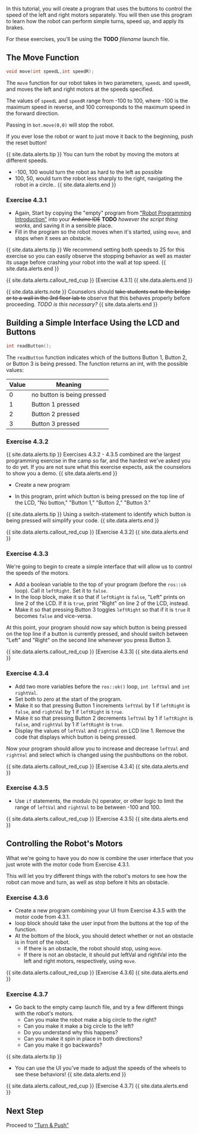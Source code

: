 In this tutorial, you will create a program that uses the buttons to control the speed of the left and right motors separately. You will then use this program to learn how the robot can perform simple turns, speed up, and apply its brakes.

For these exercises, you'll be using the **TODO** *filename* launch file.

## The Move Function

```cpp
void move(int speedL,int speedR);
```

The `move` function for our robot takes in two parameters, `speedL` and `speedR`, and moves the left and right motors at the speeds specified.

The values of `speedL` and `speedR` range from -100 to 100, where -100 is the maximum speed in reverse, and 100 corresponds to the maximum speed in the forward direction.

Passing in `bot.move(0,0)` will stop the robot.

If you ever lose the robot or want to just move it back to the beginning, push the reset button!

{{ site.data.alerts.tip }}
You can turn the robot by moving the motors at different speeds. 
* -100, 100 would turn the robot as hard to the left as possible
* 100, 50, would turn the robot less sharply to the right, navigating the robot in a circle..
{{ site.data.alerts.end }}

### Exercise 4.3.1

- Again, Start by copying the "empty" program from ["Robot Programming Introduction"](/robot_programming_introduction.html) into your ~~Arduino IDE~~ **TODO** *however the script thing works*, and saving it in a sensible place.
- Fill in the program so the robot moves when it's started, using `move`, and stops when it sees an obstacle.

{{ site.data.alerts.tip }}
We recommend setting both speeds to 25 for this exercise so you can easily observe the stopping behavior as well as master its usage before crashing your robot into the wall at top speed.
{{ site.data.alerts.end }}

{{ site.data.alerts.callout_red_cup }}
[Exercise 4.3.1]
{{ site.data.alerts.end }}

{{ site.data.alerts.note }}
Counselors should ~~take students out to the bridge or to a wall in the 3rd floor lab to~~ observe that this behaves properly before proceeding. *TODO is this necessary?*
{{ site.data.alerts.end }}

## Building a Simple Interface Using the LCD and Buttons

```cpp
int readButton();
```

The `readButton` function indicates which of the buttons Button 1, Button 2, or Button 3 is being pressed. The function returns an int, with the possible values:

Value | Meaning
---|---
0 | no button is being pressed
1 | Button 1 pressed
2 | Button 2 pressed
3 | Button 3 pressed

### Exercise 4.3.2

{{ site.data.alerts.tip }}
Exercises 4.3.2 - 4.3.5 combined are the largest programming exercise in the camp so far, and the hardest we've asked you to do yet. If you are not sure what this exercise expects, ask the counselors to show you a demo.
{{ site.data.alerts.end }}

- Create a new program

- In this program, print which button is being pressed on the top line of the LCD, "No button," "Button 1," "Button 2," "Button 3."

{{ site.data.alerts.tip }}
Using a switch-statement to identify which button is being pressed will simplify your code.
{{ site.data.alerts.end }}

{{ site.data.alerts.callout_red_cup }}
[Exercise 4.3.2]
{{ site.data.alerts.end }}

### Exercise 4.3.3

We're going to begin to create a simple interface that will allow us to control the speeds of the motors.

- Add a boolean variable to the top of your program (before the `ros::ok` loop). Call it `leftRight`. Set it to `false`.
- In the loop block, make it so that if `leftRight` is `false`, "Left" prints on line 2 of the LCD. If it is `true`, print "Right" on line 2 of the LCD, instead.
- Make it so that pressing Button 3 toggles `leftRight` so that if it is `true` it becomes `false` and vice-versa.

At this point, your program should now say which button is being pressed on the top line if a button is currently pressed, and should switch between "Left" and "Right" on the second line whenever you press Button 3.

{{ site.data.alerts.callout_red_cup }}
[Exercise 4.3.3]
{{ site.data.alerts.end }}

### Exercise 4.3.4

- Add two more variables before the `ros::ok()` loop, `int leftVal` and `int rightVal`.
- Set both to zero at the start of the program.
- Make it so that pressing Button 1 increments `leftVal` by 1 if `leftRight` is `false`, and `rightVal` by 1 if `leftRight` is `true`.
- Make it so that pressing Button 2 decrements `leftVal` by 1 if `leftRight` is `false`, and `rightVal` by 1 if `leftRight` is `true`.
- Display the values of `leftVal` and `rightVal` on LCD line 1. Remove the code that displays which button is being pressed.

Now your program should allow you to increase and decrease `leftVal` and `rightVal` and select which is changed using the pushbuttons on the robot.

{{ site.data.alerts.callout_red_cup }}
[Exercise 4.3.4]
{{ site.data.alerts.end }}

### Exercise 4.3.5

- Use `if` statements, the modulo (`%`) operator, or other logic to limit the range of `leftVal` and `rightVal` to be between -100 and 100.

{{ site.data.alerts.callout_red_cup }}
[Exercise 4.3.5]
{{ site.data.alerts.end }}

## Controlling the Robot's Motors

What we're going to have you do now is combine the user interface that you just wrote with the motor code from Exercise 4.3.1.

This will let you try different things with the robot's motors to see how the robot can move and turn, as well as stop before it hits an obstacle.

### Exercise 4.3.6

- Create a new program combining your UI from Exercise 4.3.5 with the motor code from 4.3.1.
- loop block should take the user input from the buttons at the top of the function.
- At the bottom of the block, you should detect whether or not an obstacle is in front of the robot.
  - If there is an obstacle, the robot should stop, using `move`.
  - If there is not an obstacle, it should put leftVal and rightVal into the left and right motors, respectively, using `move`.

{{ site.data.alerts.callout_red_cup }}
[Exercise 4.3.6]
{{ site.data.alerts.end }}

### Exercise 4.3.7

- Go back to the empty camp launch file, and try a few different things with the robot's motors.
  - Can you make the robot make a big circle to the right?
  - Can you make it make a big circle to the left?
  - Do you understand why this happens?
  - Can you make it spin in place in both directions?
  - Can you make it go backwards?

{{ site.data.alerts.tip }}
* You can use the UI you've made to adjust the speeds of the wheels to see these behaviors!
{{ site.data.alerts.end }}

{{ site.data.alerts.callout_red_cup }}
[Exercise 4.3.7]
{{ site.data.alerts.end }}

## Next Step

Proceed to ["Turn & Push"](turn_and_push.html)
